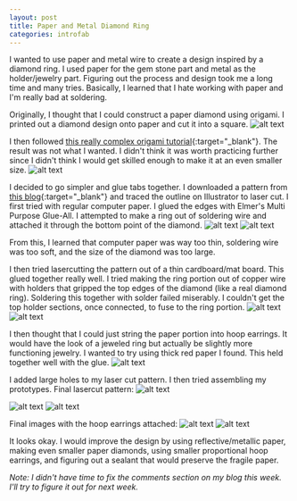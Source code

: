 ```yaml
---
layout: post
title: Paper and Metal Diamond Ring
categories: introfab
---
```

I wanted to use paper and metal wire to create a design inspired by a diamond ring. I used paper for the gem stone part and metal as the holder/jewelry part. Figuring out the process and design took me a long time and many tries. Basically, I learned that I hate working with paper and I'm really bad at soldering.

Originally, I thought that I could construct a paper diamond using origami. I printed out a diamond design onto paper and cut it into a square.
![alt text](/images/introfab/paperDiamond/attemptOne1.jpg)

I then followed [this really complex origami tutorial](https://www.youtube.com/watch?v=A467lEvoyKg){:target="_blank"}. The result was not what I wanted. I didn't think it was worth practicing further since I didn't think I would get skilled enough to make it at an even smaller size.
![alt text](/images/introfab/paperDiamond/attemptOne2.jpg)

I decided to go simpler and glue tabs together. I downloaded a pattern from [this blog](http://www.hungryheart.se/2016/05/21/diy-pappersdiamant-med-gratis-mall-monthly-makers-farg/){:target="_blank"} and traced the outline on Illustrator to laser cut. I first tried with regular computer paper. I glued the edges with Elmer's Multi Purpose Glue-All. I attempted to make a ring out of soldering wire and attached it through the bottom point of the diamond.
![alt text](/images/introfab/paperDiamond/attemptTwo2.jpg)
![alt text](/images/introfab/paperDiamond/attemptTwo1.jpg)

From this, I learned that computer paper was way too thin, soldering wire was too soft, and the size of the diamond was too large.

I then tried lasercutting the pattern out of a thin cardboard/mat board. This glued together really well. I tried making the ring portion out of copper wire with holders that gripped the top edges of the diamond (like a real diamond ring). Soldering this together with solder failed miserably. I couldn't get the top holder sections, once connected, to fuse to the ring portion.
![alt text](/images/introfab/paperDiamond/attemptThree1.jpg)
![alt text](/images/introfab/paperDiamond/attemptThree2.jpg)

I then thought that I could just string the paper portion into hoop earrings. It would have the look of a jeweled ring but actually be slightly more functioning jewelry. I wanted to try using thick red paper I found. This held together well with the glue.
![alt text](/images/introfab/paperDiamond/attemptFour1.jpg)

I added large holes to my laser cut pattern. I then tried assembling my prototypes.
Final lasercut pattern:
![alt text](/images/introfab/paperDiamond/diamondbox2_lasercut.png)

![alt text](/images/introfab/paperDiamond/attemptFour2.jpg)
![alt text](/images/introfab/paperDiamond/attemptFour3.jpg)

Final images with the hoop earrings attached:
![alt text](/images/introfab/paperDiamond/attemptFourFinal.jpg)
![alt text](/images/introfab/paperDiamond/attemptFourFinal2.jpg)

It looks okay. I would improve the design by using reflective/metallic paper, making even smaller paper diamonds, using smaller proportional hoop earrings, and figuring out a sealant that would preserve the fragile paper.

*Note: I didn't have time to fix the comments section on my blog this week. I'll try to figure it out for next week.*
